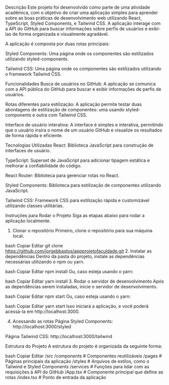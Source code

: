 Descrição
Este projeto foi desenvolvido como parte de uma atividade acadêmica, com o objetivo de criar uma aplicação simples para aprender sobre as boas práticas de desenvolvimento web utilizando React, TypeScript, Styled Components, e Tailwind CSS. A aplicação interage com a API do GitHub para buscar informações sobre perfis de usuários e exibi-las de forma organizada e visualmente agradável.

A aplicação é composta por duas rotas principais:

Styled Components: Uma página onde os componentes são estilizados utilizando styled-components.

Tailwind CSS: Uma página onde os componentes são estilizados utilizando o framework Tailwind CSS.

Funcionalidades
Busca de usuários no GitHub: A aplicação se comunica com a API pública do GitHub para buscar e exibir informações de perfis de usuários.

Rotas diferentes para estilização: A aplicação permite testar duas abordagens de estilização de componentes: uma usando styled-components e outra com Tailwind CSS.

Interface de usuário interativa: A interface é simples e interativa, permitindo que o usuário insira o nome de um usuário GitHub e visualize os resultados de forma rápida e eficiente.

Tecnologias Utilizadas
React: Biblioteca JavaScript para construção de interfaces de usuário.

TypeScript: Superset de JavaScript para adicionar tipagem estática e melhorar a confiabilidade do código.

React Router: Biblioteca para gerenciar rotas no React.

Styled Components: Biblioteca para estilização de componentes utilizando JavaScript.

Tailwind CSS: Framework CSS para estilização rápida e customizável utilizando classes utilitárias.

Instruções para Rodar o Projeto
Siga as etapas abaixo para rodar a aplicação localmente.

1. Clonar o repositório
Primeiro, clone o repositório para sua máquina local.

bash
Copiar
Editar
git clone https://github.com/jorgebbastos/appprojetofaculdade.git
2. Instalar as dependências
Dentro da pasta do projeto, instale as dependências necessárias utilizando o npm ou yarn.

bash
Copiar
Editar
npm install
Ou, caso esteja usando o yarn:

bash
Copiar
Editar
yarn install
3. Rodar o servidor de desenvolvimento
Após as dependências serem instaladas, inicie o servidor de desenvolvimento.

bash
Copiar
Editar
npm start
Ou, caso esteja usando o yarn:

bash
Copiar
Editar
yarn start
Isso iniciará a aplicação, e você poderá acessá-la em http://localhost:3000.

4. Acessando as rotas
Página Styled Components: http://localhost:3000/styled

Página Tailwind CSS: http://localhost:3000/tailwind

Estrutura do Projeto
A estrutura do projeto é organizada da seguinte forma:

bash
Copiar
Editar
/src
  /components        # Componentes reutilizáveis
  /pages            # Páginas principais da aplicação
  /styles           # Arquivos de estilos, como o Tailwind e Styled Components
  /services         # Funções para lidar com as requisições à API do GitHub
  /App.tsx          # Componente principal que define as rotas
  /index.tsx        # Ponto de entrada da aplicação
